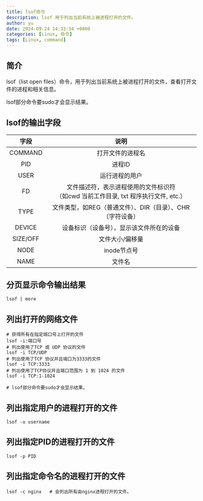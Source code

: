 ```yaml
---
title: lsof命令
description: lsof 用于列出当前系统上被进程打开的文件。
author: yu
date: 2024-09-24 14:33:34 +0800
categories: [Linux, 命令]
tags: [Linux, command]
---
```


## 简介

lsof（list open files）命令，用于列出当前系统上被进程打开的文件，查看打开文件的进程和相关信息。

lsof部分命令要sudo才会显示结果。

## lsof的输出字段

| 字段 | 说明 |
|:----:|:----:|
| COMMAND  | 打开文件的进程名 |
| PID      | 进程ID           |
| USER     | 运行进程的用户   |
| FD       | 文件描述符，表示进程使用的文件标识符<br/>（如cwd 当前工作目录, txt 程序执行文件, etc.） |
| TYPE     | 文件类型，如REG（普通文件）、DIR（目录）、CHR（字符设备） |
| DEVICE   | 设备标识（设备号），显示该文件所在的设备         |
| SIZE/OFF | 文件大小/偏移量  |
| NODE     | inode节点号      |
| NAME     | 文件名           |

## 分页显示命令输出结果

```shell
lsof | more
```

## 列出打开的网络文件

```shell
# 获得所有在指定端口号上打开的文件
lsof -i:端口号
# 列出使用了TCP 或 UDP 协议的文件
lsof -i TCP/UDP
# 列出使用了TCP 协议并且端口为3333的文件
lsof -i TCP:3333
# 列出使用了TCP协议并且端口范围为 1 到 1024 的文件
lsof -i TCP:1-1024

# lsof部分命令要sudo才会显示结果。
```

## 列出指定用户的进程打开的文件

```shell
lsof -u username
```

## 列出指定PID的进程打开的文件

```shell
lsof -p PID
```

## 列出指定命令名的进程打开的文件

```shell
lsof -c nginx   # 会列出所有由nginx进程打开的文件。
```

